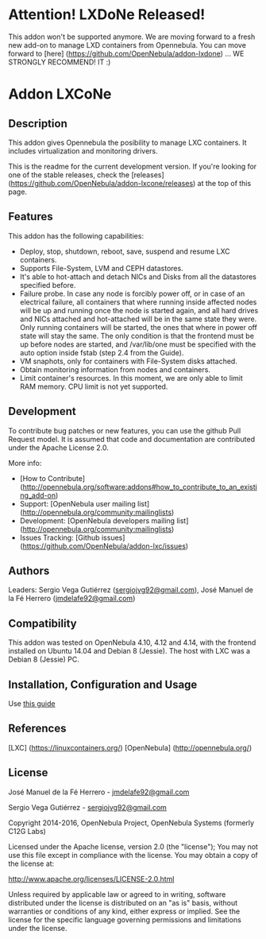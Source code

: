 # Attention! LXDoNe Released!
This addon won't be supported anymore. We are moving forward to a fresh new add-on to manage LXD containers from Opennebula.  You can move forward to [here] (https://github.com/OpenNebula/addon-lxdone) ... WE STRONGLY RECOMMEND! IT :)

# Addon LXCoNe

## Description

This addon gives Opennebula the posibility to manage LXC 
containers. It includes virtualization and monitoring drivers.

This is the readme for the current development version. If you're looking for one of the stable releases, check the [releases] (https://github.com/OpenNebula/addon-lxcone/releases) at the top of this page.


## Features

This addon has the following capabilities:

* Deploy, stop, shutdown, reboot, save, suspend and resume LXC containers.
* Supports File-System, LVM and CEPH datastores.
* It's able to hot-attach and detach NICs and Disks from all the datastores specified before.
* Failure probe. In case any node is forcibly power off, or in case of an electrical failure, all containers that where running inside affected nodes will be up and running once the node is started again, and all hard drives and NICs attached and hot-attached will be in the same state they were. Only running containers will be started, the ones that where in power off state will stay the same. The only condition is that the frontend must be up before nodes are started, and /var/lib/one must be specified with the auto option inside fstab (step 2.4 from the Guide).
* VM snaphots, only for containers with File-System disks attached.
* Obtain monitoring information from nodes and containers.
* Limit container's resources. In this moment, we are only able to limit RAM memory. CPU limit is not yet supported.

## Development

To contribute bug patches or new features, you can use the github 
Pull Request model. It is assumed that code and documentation are 
contributed under the Apache License 2.0. 

More info: 
* [How to Contribute] (http://opennebula.org/software:addons#how_to_contribute_to_an_existing_add-on) 
* Support: [OpenNebula user mailing list] (http://opennebula.org/community:mailinglists) 
* Development: [OpenNebula developers mailing list] (http://opennebula.org/community:mailinglists) 
* Issues Tracking: [Github issues] (https://github.com/OpenNebula/addon-lxc/issues)

## Authors

Leaders: Sergio Vega Gutiérrez (sergiojvg92@gmail.com), José Manuel de la Fé Herrero (jmdelafe92@gmail.com)

## Compatibility

This addon was tested on OpenNebula 4.10, 4.12 and 4.14, with the 
frontend installed on Ubuntu 14.04 and Debian 8 (Jessie). The host with LXC was a 
Debian 8 (Jessie) PC.


## Installation, Configuration and Usage
Use [this guide](https://github.com/OpenNebula/addon-lxcone/blob/master/Guide.md)

## References
[LXC] (https://linuxcontainers.org/)
[OpenNebula] (http://opennebula.org/)

## License

José Manuel de la Fé Herrero - jmdelafe92@gmail.com

Sergio Vega Gutiérrez - sergiojvg92@gmail.com

Copyright 2014-2016, OpenNebula Project, OpenNebula Systems (formerly C12G Labs)

Licensed under the Apache license, version 2.0 (the "license"); 
You may not use this file except in compliance with the license. 
You may obtain a copy of the license at:

http://www.apache.org/licenses/LICENSE-2.0.html 

Unless required by applicable law or agreed to in writing, 
software distributed under the license is distributed on an "as 
is" basis, without warranties or conditions of any kind, either 
express or implied. See the license for the specific language 
governing permissions and limitations under the license.
